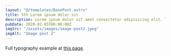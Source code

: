 ```yaml
---
layout: "@/templates/BasePost.astro"
title: 5th Lorem ipsum dolor sit
description: Lorem ipsum dolor sit amet consectetur adipisicing elit. Tenetur vero esse non molestias eos excepturi.
pubDate: 2020-02-05T00:00:00Z
imgSrc: "/assets/images/image-post2.jpeg"
imgAlt: "Image post 2"
---
```


Full typography example at [this page](./sixth-post).
